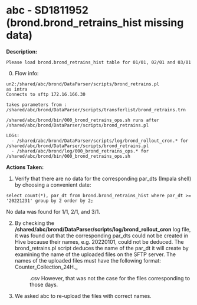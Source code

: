# abc - SD1811952 (brond.brond_retrains_hist missing data)

<b>Description:</b>
```
Please load brond.brond_retrains_hist table for 01/01, 02/01 and 03/01
```

0. Flow info:
```runs every day via crontab at 08:00: 
un2:/shared/abc/brond/DataParser/scripts/brond_retrains.pl
as intra 
Connects to sftp 172.16.166.30

takes parameters from :
/shared/abc/brond/DataParser/scripts/transferlist/brond_retrains.trn

/shared/abc/brond/bin/000_brond_retrains_ops.sh runs after /shared/abc/brond/DataParser/scripts/brond_retrains.pl

LOGs: 
  - /shared/abc/brond/DataParser/scripts/log/brond_rollout_cron.* for /shared/abc/brond/DataParser/scripts/brond_retrains.pl
  - /shared/abc/brond/log/000_brond_retrains_ops.* for /shared/abc/brond/bin/000_brond_retrains_ops.sh
```

<b>Actions Taken:</b>

1. Verify that there are no data for the corresponding par_dts (Impala shell) by choosing a convenient date:
```
select count(*), par_dt from brond.brond_retrains_hist where par_dt >= '20221231' group by 2 order by 2;
```
   No data was found for 1/1, 2/1, and 3/1.

2. By checking the **/shared/abc/brond/DataParser/scripts/log/brond_rollout_cron** log file, it was found out that the corresponding par_dts could not be created in Hive because their names, e.g. 20220101, could not be deduced. The brond_retrains.pl script deduces the name of the par_dt it will create by examining the name of the uploaded files on the SFTP server. The names of the uploaded files must have the following format:
Counter_Collection_24H.<number>_<yyyy>_<mm>_<dd>.csv
However, that was not the case for the files corresponding to those days.

3. We asked abc to re-upload the files with correct names.
